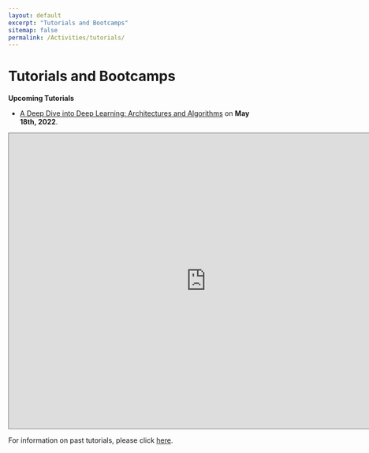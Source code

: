 ```yaml
---
layout: default
excerpt: "Tutorials and Bootcamps"
sitemap: false
permalink: /Activities/tutorials/
---
```


# Tutorials and Bootcamps

**Upcoming Tutorials**
-	[A Deep Dive into Deep Learning: Architectures and Algorithms](/Activities/tutorials/deep-dive-deep-learning-may-2022/) on **May 18th, 2022**.

<iframe src="https://calendar.google.com/calendar/embed?height=600&wkst=1&bgcolor=%23ffffff&ctz=America%2FChicago&showTz=0&showTitle=0&showNav=1&showDate=1&showPrint=0&showTabs=0&showCalendars=1&src=MjA0ODEzOThmY2M4ZjNhMzk0ZjU5NWQ2MTA2Y2EzMTAwNWQzNmExYjM3NGI3OGZjMDQzODI2NGQ3YmM3NjI1ZkBncm91cC5jYWxlbmRhci5nb29nbGUuY29t&color=%23F6BF26" style="border:solid 1px #777" width="800" height="600" frameborder="0" scrolling="no"></iframe>

For information on past tutorials, please click <a href="{{ site.url }}{{ site.baseurl }}/Activities/tutorials/past">here</a>.
